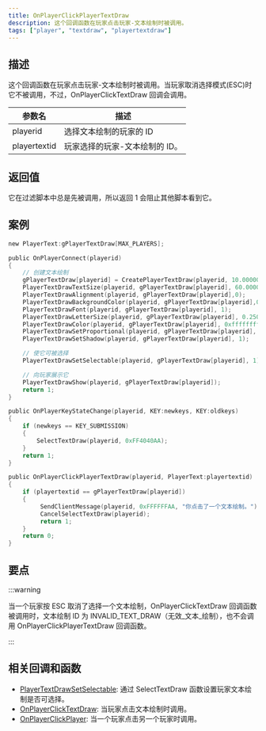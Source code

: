 ```yaml
---
title: OnPlayerClickPlayerTextDraw
description: 这个回调函数在玩家点击玩家-文本绘制时被调用。
tags: ["player", "textdraw", "playertextdraw"]
---
```


## 描述

这个回调函数在玩家点击玩家-文本绘制时被调用。当玩家取消选择模式(ESC)时它不被调用，不过，OnPlayerClickTextDraw 回调会调用。

| 参数名       | 描述                           |
| ------------ | ------------------------------ |
| playerid     | 选择文本绘制的玩家的 ID        |
| playertextid | 玩家选择的玩家-文本绘制的 ID。 |

## 返回值

它在过滤脚本中总是先被调用，所以返回 1 会阻止其他脚本看到它。

## 案例

```c
new PlayerText:gPlayerTextDraw[MAX_PLAYERS];

public OnPlayerConnect(playerid)
{
    // 创建文本绘制
    gPlayerTextDraw[playerid] = CreatePlayerTextDraw(playerid, 10.000000, 141.000000, "MyTextDraw");
    PlayerTextDrawTextSize(playerid, gPlayerTextDraw[playerid], 60.000000, 20.000000);
    PlayerTextDrawAlignment(playerid, gPlayerTextDraw[playerid],0);
    PlayerTextDrawBackgroundColor(playerid, gPlayerTextDraw[playerid],0x000000ff);
    PlayerTextDrawFont(playerid, gPlayerTextDraw[playerid], 1);
    PlayerTextDrawLetterSize(playerid, gPlayerTextDraw[playerid], 0.250000, 1.000000);
    PlayerTextDrawColor(playerid, gPlayerTextDraw[playerid], 0xffffffff);
    PlayerTextDrawSetProportional(playerid, gPlayerTextDraw[playerid], 1);
    PlayerTextDrawSetShadow(playerid, gPlayerTextDraw[playerid], 1);

    // 使它可被选择
    PlayerTextDrawSetSelectable(playerid, gPlayerTextDraw[playerid], 1);

    // 向玩家展示它
    PlayerTextDrawShow(playerid, gPlayerTextDraw[playerid]);
    return 1;
}

public OnPlayerKeyStateChange(playerid, KEY:newkeys, KEY:oldkeys)
{
    if (newkeys == KEY_SUBMISSION)
    {
        SelectTextDraw(playerid, 0xFF4040AA);
    }
    return 1;
}

public OnPlayerClickPlayerTextDraw(playerid, PlayerText:playertextid)
{
    if (playertextid == gPlayerTextDraw[playerid])
    {
         SendClientMessage(playerid, 0xFFFFFFAA, "你点击了一个文本绘制。");
         CancelSelectTextDraw(playerid);
         return 1;
    }
    return 0;
}
```

## 要点

:::warning

当一个玩家按 ESC 取消了选择一个文本绘制，OnPlayerClickTextDraw 回调函数被调用时，文本绘制 ID 为 INVALID_TEXT_DRAW（无效\_文本\_绘制），也不会调用 OnPlayerClickPlayerTextDraw 回调函数。

:::

## 相关回调和函数

- [PlayerTextDrawSetSelectable](../functions/PlayerTextDrawSetSelectable): 通过 SelectTextDraw 函数设置玩家文本绘制是否可选择。
- [OnPlayerClickTextDraw](OnPlayerClickTextDraw): 当玩家点击文本绘制时调用。
- [OnPlayerClickPlayer](OnPlayerClickPlayer): 当一个玩家点击另一个玩家时调用。
